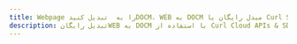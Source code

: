---title: Webpage را به  تبدیل کنیدDOCM، WEB به DOCM مبدل رایگان یا Curl SDKdescription: تبدیل رایگانWEB به DOCM با استفاده از Curl Cloud APIs & SDK همچنین اسناد PDF را در Cloud ایجاد، ویرایش و رندر کنید.---